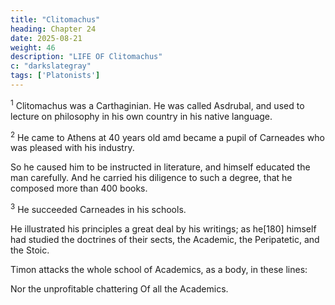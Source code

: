 ```yaml
---
title: "Clitomachus"
heading: Chapter 24
date: 2025-08-21
weight: 46
description: "LIFE OF Clitomachus"
c: "darkslategray"
tags: ['Platonists']
---
```



<sup>1</sup> Clitomachus was a Carthaginian. He was called Asdrubal, and used to lecture on philosophy in his own country in his native language.

<sup>2</sup> He came to Athens at 40 years old amd became a pupil of Carneades who was pleased with his industry.

So he caused him to be instructed in literature, and himself educated the man carefully. And he carried his diligence to such a degree, that he composed more than 400 books.


<sup>3</sup> He succeeded Carneades in his schools.

He illustrated his principles a great deal by his writings; as he[180] himself had studied the doctrines of their sects, the Academic, the Peripatetic, and the Stoic.

Timon attacks the whole school of Academics, as a body, in these lines:

Nor the unprofitable chattering
Of all the Academics.

<!-- But now that we have gone through the philosophers of Plato’s school, let us go to the Peripatetics, who also derived their doctrines from Plato; and the founder of their sect was Aristotle. -->
